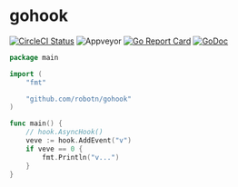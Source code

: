 # gohook

[![CircleCI Status](https://circleci.com/gh/robotn/gohook.svg?style=shield)](https://circleci.com/gh/robotn/gohook)
![Appveyor](https://ci.appveyor.com/api/projects/status/github/robotn/gohook?branch=master&svg=true)
[![Go Report Card](https://goreportcard.com/badge/github.com/robotn/gohook)](https://goreportcard.com/report/github.com/robotn/gohook)
[![GoDoc](https://godoc.org/github.com/robotn/gohook?status.svg)](https://godoc.org/github.com/robotn/gohook)
<!-- This is a work in progress. -->

```Go
package main

import (
	"fmt"

	"github.com/robotn/gohook"
)

func main() {
	// hook.AsyncHook()
	veve := hook.AddEvent("v")
	if veve == 0 {
		fmt.Println("v...")
	}
}
```